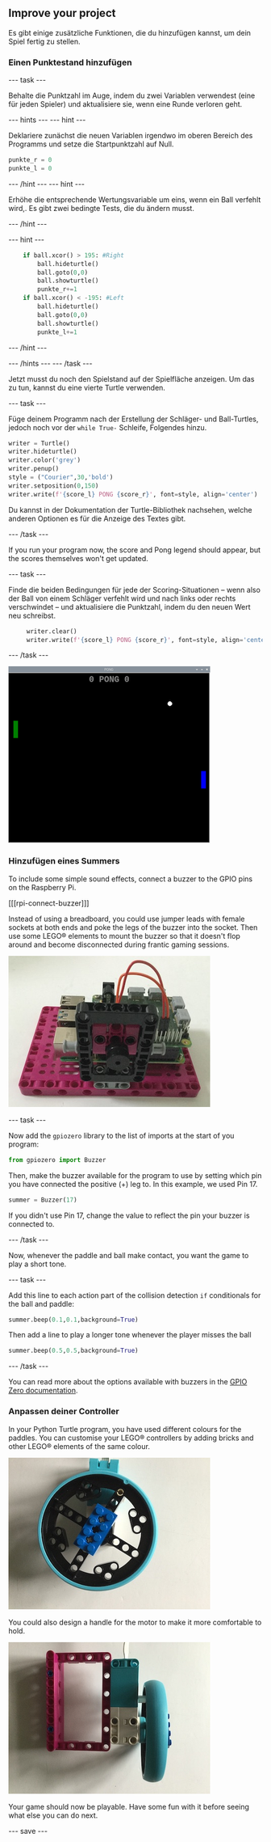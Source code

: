 ## Improve your project

Es gibt einige zusätzliche Funktionen, die du hinzufügen kannst, um dein Spiel fertig zu stellen.

### Einen Punktestand hinzufügen

--- task ---

Behalte die Punktzahl im Auge, indem du zwei Variablen verwendest (eine für jeden Spieler) und aktualisiere sie, wenn eine Runde verloren geht.

--- hints --- --- hint ---

Deklariere zunächst die neuen Variablen irgendwo im oberen Bereich des Programms und setze die Startpunktzahl auf Null.

```python   
punkte_r = 0   
punkte_l = 0   
```

--- /hint --- --- hint ---

Erhöhe die entsprechende Wertungsvariable um eins, wenn ein Ball verfehlt wird,. Es gibt zwei bedingte Tests, die du ändern musst.


--- /hint ---

--- hint ---

```python
    if ball.xcor() > 195: #Right
        ball.hideturtle()
        ball.goto(0,0)
        ball.showturtle()
        punkte_r+=1
    if ball.xcor() < -195: #Left
        ball.hideturtle()
        ball.goto(0,0)
        ball.showturtle()
        punkte_l+=1
```

--- /hint ---

--- /hints --- --- /task ---

Jetzt musst du noch den Spielstand auf der Spielfläche anzeigen. Um das zu tun, kannst du eine vierte Turtle verwenden.

--- task ---

Füge deinem Programm nach der Erstellung der Schläger- und Ball-Turtles, jedoch noch vor der `while True-` Schleife, Folgendes hinzu.

```python
writer = Turtle()
writer.hideturtle()
writer.color('grey')
writer.penup()
style = ("Courier",30,'bold')
writer.setposition(0,150)
writer.write(f'{score_l} PONG {score_r}', font=style, align='center')
```

Du kannst in der Dokumentation der Turtle-Bibliothek nachsehen, welche anderen Optionen es für die Anzeige des Textes gibt.

--- /task ---

If you run your program now, the score and Pong legend should appear, but the scores themselves won't get updated.

--- task ---

Finde die beiden Bedingungen für jede der Scoring-Situationen – wenn also der Ball von einem Schläger verfehlt wird und nach links oder rechts verschwindet – und aktualisiere die Punktzahl, indem du den neuen Wert neu schreibst.

```python
     writer.clear()
     writer.write(f'{score_l} PONG {score_r}', font=style, align='center')
```

--- /task ---

![A view of the game window with the score displayed at the top.](images/score.png)

### Hinzufügen eines Summers

To include some simple sound effects, connect a buzzer to the GPIO pins on the Raspberry Pi.

[[[rpi-connect-buzzer]]]

Instead of using a breadboard, you could use jumper leads with female sockets at both ends and poke the legs of the buzzer into the socket. Then use some LEGO® elements to mount the buzzer so that it doesn't flop around and become disconnected during frantic gaming sessions.

![A photo of a Raspberry Pi mounted on a LEGO® Maker Plate, with a buzzer attached using LEGO elements.](images/buzzer.JPG)

--- task ---

Now add the `gpiozero` library to the list of imports at the start of you program:

```python
from gpiozero import Buzzer
```

Then, make the buzzer available for the program to use by setting which pin you have connected the positive (+) leg to. In this example, we used Pin 17.

```python
summer = Buzzer(17)
```

If you didn't use Pin 17, change the value to reflect the pin your buzzer is connected to.

--- /task ---

Now, whenever the paddle and ball make contact, you want the game to play a short tone.

--- task ---

Add this line to each action part of the collision detection `if` conditionals for the ball and paddle:

```python
summer.beep(0.1,0.1,background=True)
```

Then add a  line to play a longer tone whenever the player misses the ball

```python
summer.beep(0.5,0.5,background=True)
```

--- /task ---

You can read more about the options available with buzzers in the [GPIO Zero documentation](https://gpiozero.readthedocs.io/en/stable/api_output.html#buzzer).

### Anpassen deiner Controller

In your Python Turtle program, you have used different colours for the paddles. You can customise your LEGO® controllers by adding bricks and other LEGO® elements of the same colour.

![A photo of coloured blocks on a LEGO® wheel.](images/blue_wheel.JPG)

You could also design a handle for the motor to make it more comfortable to hold.

![A photo of a LEGO® handle added to the motor controller.](images/handle.JPG)


Your game should now be playable. Have some fun with it before seeing what else you can do next.

--- save ---
